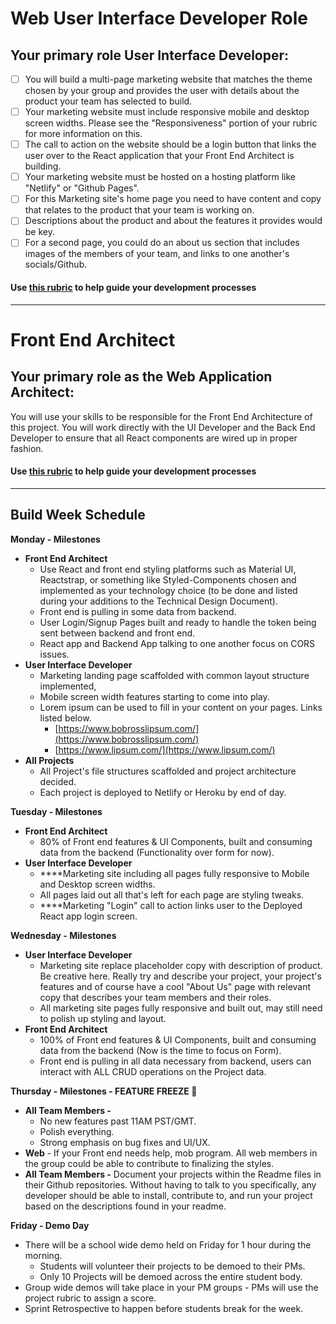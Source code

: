 # Web User Interface Developer Role

## **Your primary role User Interface Developer:**

- [ ] You will build a multi-page marketing website that matches the theme chosen by your group and provides the user with details about the product your team has selected to build.
- [ ] Your marketing website must include responsive mobile and desktop screen widths. Please see the "Responsiveness" portion of your rubric for more information on this.
- [ ] The call to action on the website should be a login button that links the user over to the React application that your Front End Architect is building.
- [ ] Your marketing website must be hosted on a hosting platform like "Netlify" or "Github Pages".
- [ ] For this Marketing site's home page you need to have content and copy that relates to the product that your team is working on.
- [ ] Descriptions about the product and about the features it provides would be key.
- [ ] For a second page, you could do an about us section that includes images of the members of your team, and links to one another's socials/Github.

#### Use [this rubric](https://docs.google.com/spreadsheets/d/1BbdmSMUdzURMo0wcsr4XSKvegDgB28WkK2wnjmORzDo/edit?usp=sharing) to help guide your development processes

---

# Front End Architect

## **Your primary role as the Web Application Architect:**

You will use your skills to be responsible for the Front End Architecture of this project. You will work directly with the UI Developer and the Back End Developer to ensure that all React components are wired up in proper fashion.

#### Use [this rubric](https://docs.google.com/spreadsheets/d/1dL5UfyiHJ2qxWWfot-FTOeU3KUvZaixAKvkJ0uLuhL8/edit#gid=0) to help guide your development processes

---

## Build Week Schedule

**Monday - Milestones**

- **Front End Architect**
  - Use React and front end styling platforms such as Material UI, Reactstrap, or something like Styled-Components chosen and implemented as your technology choice (to be done and listed during your additions to the Technical Design Document).
  - Front end is pulling in some data from backend.
  - User Login/Signup Pages built and ready to handle the token being sent between backend and front end.
  - React app and Backend App talking to one another focus on CORS issues.
- **User Interface Developer**
  - Marketing landing page scaffolded with common layout structure implemented,
  - Mobile screen width features starting to come into play.
  - Lorem ipsum can be used to fill in your content on your pages. Links listed below.
    - [https://www.bobrosslipsum.com/](https://www.bobrosslipsum.com/)
    - [https://www.lipsum.com/](https://www.lipsum.com/)
- **All Projects**
  - All Project's file structures scaffolded and project architecture decided.
  - Each project is deployed to Netlify or Heroku by end of day.

**Tuesday - Milestones**

- **Front End Architect**
  - 80% of Front end features & UI Components, built and consuming data from the backend (Functionality over form for now).
- **User Interface Developer**
  - \*\*\*\*Marketing site including all pages fully responsive to Mobile and Desktop screen widths.
  - All pages laid out all that's left for each page are styling tweaks.
  - \*\*\*\*Marketing "Login" call to action links user to the Deployed React app login screen.

**Wednesday - Milestones**

- **User Interface Developer**
  - Marketing site replace placeholder copy with description of product. Be creative here. Really try and describe your project, your project's features and of course have a cool "About Us" page with relevant copy that describes your team members and their roles.
  - All marketing site pages fully responsive and built out, may still need to polish up styling and layout.
- **Front End Architect**
  - 100% of Front end features & UI Components, built and consuming data from the backend (Now is the time to focus on Form).
  - Front end is pulling in all data necessary from backend, users can interact with ALL CRUD operations on the Project data.

**Thursday - Milestones - FEATURE FREEZE 🥶**

- **All Team Members -**
  - No new features past 11AM PST/GMT.
  - Polish everything.
  - Strong emphasis on bug fixes and UI/UX.
- **Web** - If your Front end needs help, mob program. All web members in the group could be able to contribute to finalizing the styles.
- **All Team Members -** Document your projects within the Readme files in their Github repositories. Without having to talk to you specifically, any developer should be able to install, contribute to, and run your project based on the descriptions found in your readme.

**Friday - Demo Day**

- There will be a school wide demo held on Friday for 1 hour during the morning.
  - Students will volunteer their projects to be demoed to their PMs.
  - Only 10 Projects will be demoed across the entire student body.
- Group wide demos will take place in your PM groups - PMs will use the project rubric to assign a score.
- Sprint Retrospective to happen before students break for the week.
